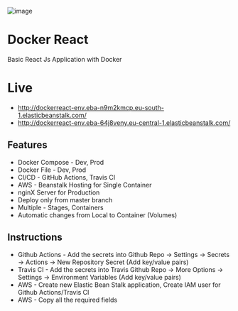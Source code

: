 ![image](https://wallpaperaccess.com/full/2982327.jpg)

# Docker React

Basic React Js Application with Docker

# Live

- http://dockerreact-env.eba-n9m2kmcp.eu-south-1.elasticbeanstalk.com/
- http://dockerreact-env.eba-64j8veny.eu-central-1.elasticbeanstalk.com/

## Features

- Docker Compose - Dev, Prod
- Docker File - Dev, Prod
- CI/CD - GitHub Actions, Travis CI
- AWS - Beanstalk Hosting for Single Container
- nginX Server for Production
- Deploy only from master branch
- Multiple - Stages, Containers
- Automatic changes from Local to Container (Volumes)

## Instructions

- Github Actions - Add the secrets into Github Repo -> Settings -> Secrets -> Actions -> New Repository Secret (Add key/value pairs)
- Travis CI - Add the secrets into Travis Github Repo -> More Options -> Settings -> Environment Variables (Add key/value pairs)
- AWS - Create new Elastic Bean Stalk application, Create IAM user for Github Actions/Travis CI
- AWS - Copy all the required fields
